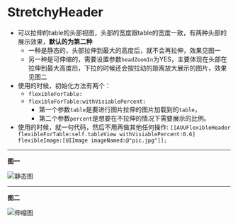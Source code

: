 # StretchyHeader


- 可以拉伸的table的头部视图，头部的宽度跟table的宽度一致，有两种头部的展示效果，**默认的为第二种**
	- 一种是静态的，头部拉伸到最大的高度后，就不会再拉伸，效果见图一
	- 另一种是可伸缩的，需要设置参数`headZoomIn`为YES，主要体现在头部在拉伸到最大高度后，下拉的时候还会按拉动的距离放大展示的图片，效果见图二
- 使用的时候，初始化方法有两个：
	- `flexibleForTable:`
	- `flexibleForTable:withVisiablePercent:`
		- 第一个参数`table`是要进行图片拉伸的图片加载到的`table`，
		- 第二个参数`percent`是想要在不拉伸的情况下需要展示的比例。
- 使用的时候，就一句代码，然后不用再做其他任何操作:
`[[AUUFlexibleHeader flexibleForTable:self.tableView withVisiablePercent:0.6] flexibleImage:[UIImage imageNamed:@"pic.jpg"]];`

----
		
**图一**


![静态图](stretch-static.gif)

----

**图二**


![伸缩图](stretch-scale.gif)